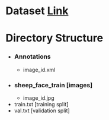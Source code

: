 # Dataset [Link]()
# Directory Structure
- ### Annotations
  - image_id.xml
- ### sheep_face_train [images]
  - image_id.jpg
- train.txt [training split]
- val.txt [validation split]
